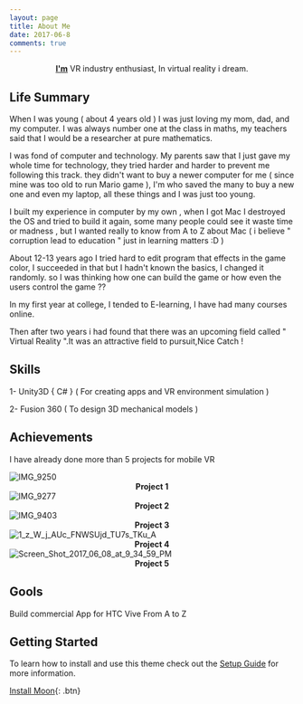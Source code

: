 ```yaml
---
layout: page
title: About Me
date: 2017-06-8
comments: true
---
```

    
<center><a href="http://www.khalidsoliman.me"><b>I'm</b></a> VR industry enthusiast, In virtual reality i dream.</center>

## Life Summary

When I was young ( about 4 years old ) I was just loving my mom, dad, and my computer. I was always number one at the class in maths, my teachers said that I would be a researcher at pure mathematics.

I was fond of computer and technology. My parents saw that I just gave my whole time for technology, they tried harder and harder to prevent me following this track. they didn't want to buy a newer computer for me ( since mine was too old to run Mario game ), I'm who saved the many to buy a new one and even my laptop, all these things and I was just too young. 

I built my experience in computer by my own , when I got Mac I destroyed the OS and tried to build it again, some many people could see it waste time or madness , but I wanted really to know from A to Z about Mac ( i believe " corruption lead to education " just in learning matters :D ) 

About 12-13 years ago I tried hard to edit program that effects in the game color, I succeeded in that but I hadn't known the basics, I changed it randomly. so I was thinking how one can build the game or how even the users control the game ?? 

In my first year at college, I tended to E-learning, I have had many courses online.

Then after two years i had found that there was an upcoming field called " Virtual Reality ".It was an attractive field to pursuit,Nice Catch ! 


## Skills 

1- Unity3D { C# } ( For creating apps and VR environment simulation )

2- Fusion 360 ( To design 3D mechanical models ) 

## Achievements 

I have already done more than 5 projects for mobile VR 

<img src="https://image.ibb.co/kUPL2a/IMG_9250.png" alt="IMG_9250" border="0">
<center><b>Project 1</b></center>
<img src="https://image.ibb.co/igVGav/IMG_9277.png" alt="IMG_9277" border="0">
<center><b>Project 2</b></center>
<img src="https://image.ibb.co/bBqzvv/IMG_9403.png" alt="IMG_9403" border="0">
<center><b>Project 3</b></center>
<img src="https://image.ibb.co/cbqzvv/1_z_W_j_AUc_FNWSUjd_TU7s_TKu_A.png" alt="1_z_W_j_AUc_FNWSUjd_TU7s_TKu_A" border="0">
<center><b>Project 4</b></center>
<img src="https://image.ibb.co/mAjETF/Screen_Shot_2017_06_08_at_9_34_59_PM.png" alt="Screen_Shot_2017_06_08_at_9_34_59_PM" border="0">
<center><b>Project 5</b></center>



## Gools

Build commercial App for HTC Vive From A to Z

## Getting Started

To learn how to install and use this theme check out the [Setup Guide](http://taylantatli.me/Moon/moon-theme/) for more information.
      
[Install Moon](https://github.com/TaylanTatli/Moon){: .btn}
